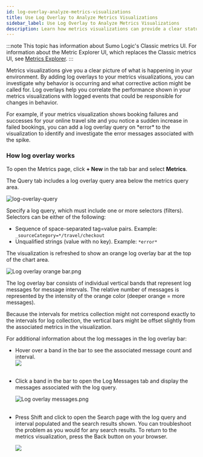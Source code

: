 ```yaml
---
id: log-overlay-analyze-metrics-visualizations
title: Use Log Overlay to Analyze Metrics Visualizations
sidebar_label: Use Log Overlay to Analyze Metrics Visualizations
description: Learn how metrics visualizations can provide a clear status of your environment.
---
```


:::note
This topic has information about Sumo Logic's Classic metrics UI. For information about the Metric Explorer UI, which replaces the Classic metrics UI, see [Metrics Explorer](../metric-queries-alerts/metrics-explorer.md).
:::

Metrics visualizations give you a clear picture of what is happening in your environment. By adding log overlays to your metrics visualizations, you can investigate why behavior is occurring and what corrective action might be called for. Log overlays help you correlate the performance shown in your metrics visualizations with logged events that could be responsible for changes in behavior. 

For example, if your metrics visualization shows booking failures and successes for your online travel site and you notice a sudden increase in failed bookings, you can add a log overlay query on \*error\* to the visualization to identify and investigate the error messages associated with the spike.

### How log overlay works

To open the Metrics page, click **+ New** in the tab bar and select **Metrics**.

The Query tab includes a log overlay query area below the metrics query area.

![log-overlay-query](/img/metrics/log-overlay-query.png)

Specify a log query, which must include one or more selectors (filters). Selectors can be either of the following:

* Sequence of space-separated tag=value pairs. Example: `_sourceCategory=*/travel/checkout`
* Unqualified strings (value with no key). Example: `*error*`

The visualization is refreshed to show an orange log overlay bar at the top of the chart area.

![Log overlay orange bar.png](/img/metrics/log-overlay.png)

The log overlay bar consists of individual vertical bands that represent log messages for message intervals. The relative number of messages is represented by the intensity of the orange color (deeper orange = more messages).

Because the intervals for metrics collection might not correspond exactly to the intervals for log collection, the vertical bars might be offset slightly from the associated metrics in the visualization.  

For additional information about the log messages in the log overlay bar:

* Hover over a band in the bar to see the associated message count and interval.  
    ![](/img/metrics/message-count.png)  
     
* Click a band in the bar to open the Log Messages tab and display the messages associated with the log query.  

    ![Log overlay messages.png](/img/metrics/overlay-messages.png)  
     
* Press Shift and click to open the Search page with the log query and interval populated and the search results shown. You can troubleshoot the problem as you would for any search results. To return to the metrics visualization, press the Back button on your browser.  

    ![](/img/metrics/overlay-message-search.png)
